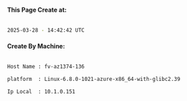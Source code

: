 
   
#### This Page Create at:

```bash

2025-03-28 - 14:42:42 UTC

```

#### Create By Machine:

```bash

Host Name : fv-az1374-136

platform  : Linux-6.8.0-1021-azure-x86_64-with-glibc2.39

Ip Local  : 10.1.0.151

```

